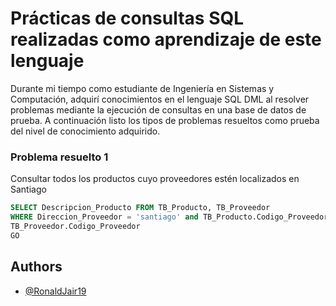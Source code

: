 # Prácticas de consultas SQL realizadas como aprendizaje de este lenguaje
Durante mi tiempo como estudiante de Ingeniería en Sistemas y Computación, adquirí conocimientos en el lenguaje SQL DML al resolver problemas mediante la ejecución de consultas en una base de datos de prueba. A continuación listo los tipos de problemas resueltos como prueba del nivel de conocimiento adquirido.


### Problema resuelto 1
Consultar todos los productos cuyo proveedores estén localizados en Santiago
```sql
SELECT Descripcion_Producto FROM TB_Producto, TB_Proveedor
WHERE Direccion_Proveedor = 'santiago' and TB_Producto.Codigo_Proveedor =
TB_Proveedor.Codigo_Proveedor
GO
```


## Authors



- [@RonaldJair19](https://github.com/RonaldJair19)
